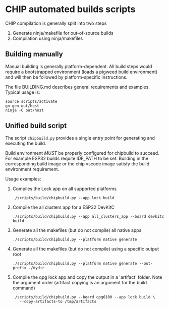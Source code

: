 # CHIP automated builds scripts

CHIP compilation is generally split into two steps

1. Generate ninja/makefile for out-of-source builds
2. Compilation using ninja/makefiles

## Building manually

Manual building is generally platform-dependent. All build steps would require a
bootstrapped environment (loads a pigweed build environment) and will then be
followed by platform-specific instructions.

The file BUILDING.md describes general requirements and examples. Typical usage
is:

```
source scripts/activate
gn gen out/host
ninja -C out/host
```

## Unified build script

The script `chipbuild.py` provides a single entry point for generating and
executing the build.

Build environment _MUST_ be properly configured for chipbuild to succeed. For
example ESP32 builds requite IDF_PATH to be set. Building in the corresponding
build image or the chip vscode image satisfy the build environment requirement.

Usage examples:

1. Compiles the Lock app on all supported platforms

    ```
    ./scripts/build/chipbuild.py --app lock build
    ```

2. Compile the all clusters app for a ESP32 DevKitC

    ```
    ./scripts/build/chipbuild.py --app all_clusters_app --board devkitc build
    ```

3. Generate all the makefiles (but do not compile) all native apps

    ```
    ./scripts/build/chipbuild.py --platform native generate
    ```

4. Generate all the makefiles (but do not compile) using a specific output root

    ```
    ./scripts/build/chipbuild.py --platform native generate --out-prefix ./mydir
    ```

5. Compile the qpg lock app and copy the output in a 'artifact' folder. Note the
   argument order (artifact copying is an argument for the build command)

    ```
    ./scripts/build/chipbuild.py --board qpg6100 --app lock build \
       --copy-artifacts-to /tmp/artifacts
    ```
